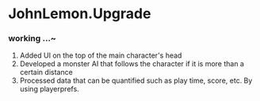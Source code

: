 # JohnLemon.Upgrade
### working ...~

1. Added UI on the top of the main character's head
2. Developed a monster AI that follows the character if it is more than a certain distance
3. Processed data that can be quantified such as play time, score, etc. By using playerprefs.
